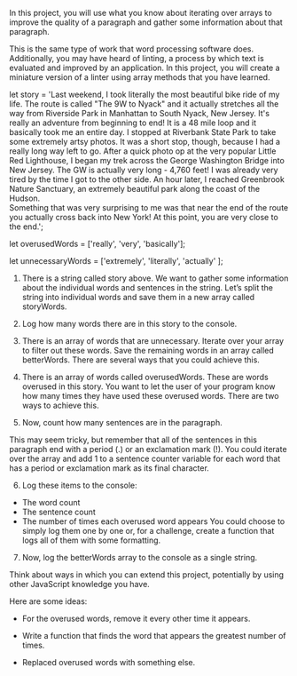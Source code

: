 In this project, you will use what you know about iterating over arrays to improve the quality of a paragraph and gather some information about that paragraph.

This is the same type of work that word processing software does. Additionally, you may have heard of linting, a process by which text is evaluated and improved by an application. 
In this project, you will create a miniature version of a linter using array methods that you have learned.

let story = 'Last weekend, I took literally the most beautiful bike ride of my life. The route is called "The 9W to Nyack" 
and it actually stretches all the way from Riverside Park in Manhattan to South Nyack, New Jersey. 
It\'s really an adventure from beginning to end! It is a 48 mile loop and it basically took me an entire day. 
I stopped at Riverbank State Park to take some extremely artsy photos. It was a short stop, though, 
because I had a really long way left to go. After a quick photo op at the very popular Little Red Lighthouse, 
I began my trek across the George Washington Bridge into New Jersey.  The GW is actually very long - 4,760 feet! 
I was already very tired by the time I got to the other side.  An hour later, I reached Greenbrook Nature Sanctuary, an extremely beautiful park along the coast of the Hudson.  
Something that was very surprising to me was that near the end of the route you actually cross back into New York! At this point, you are very close to the end.';

let overusedWords = ['really', 'very', 'basically'];

let unnecessaryWords = ['extremely', 'literally', 'actually' ];

1. There is a string called story above. We want to gather some information about the individual words and sentences in the string.
 Let’s split the string into individual words and save them in a new array called storyWords.
 
2. Log how many words there are in this story to the console.

3. There is an array of words that are unnecessary. 
Iterate over your array to filter out these words. Save the remaining words in an array called betterWords. There are several ways that you could achieve this.

4. There is an array of words called overusedWords. These are words overused in this story. You want to let the user of your program know how many times they have used these overused words.
There are two ways to achieve this.

5. Now, count how many sentences are in the paragraph.

This may seem tricky, but remember that all of the sentences in this paragraph end with a period (.) or an exclamation mark (!).
You could iterate over the array and add 1 to a sentence counter variable for each word that has a period or exclamation mark as its final character.

6. Log these items to the console:

- The word count
- The sentence count
- The number of times each overused word appears
You could choose to simply log them one by one or, for a challenge, create a function that logs all of them with some formatting.

7. Now, log the betterWords array to the console as a single string.


Think about ways in which you can extend this project, potentially by using other JavaScript knowledge you have.

Here are some ideas:

- For the overused words, remove it every other time it appears.

- Write a function that finds the word that appears the greatest number of times.

- Replaced overused words with something else.
 
 
